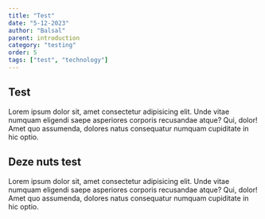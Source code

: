 ```yaml
---
title: "Test"
date: "5-12-2023"
author: "Balsal"
parent: introduction
category: "testing"
order: 5
tags: ["test", "technology"]
---
```


## Test

Lorem ipsum dolor sit, amet consectetur adipisicing elit. Unde vitae numquam eligendi saepe asperiores corporis recusandae atque? Qui, dolor! Amet quo assumenda, dolores natus consequatur numquam cupiditate in hic optio.

## Deze nuts test

Lorem ipsum dolor sit, amet consectetur adipisicing elit. Unde vitae numquam eligendi saepe asperiores corporis recusandae atque? Qui, dolor! Amet quo assumenda, dolores natus consequatur numquam cupiditate in hic optio.
